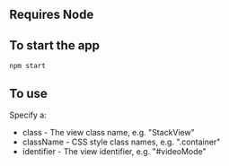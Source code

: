 ## Requires Node

## To start the app
`npm start`

## To use
Specify a:
- class - The view class name, e.g. "StackView"
- className - CSS style class names, e.g. ".container"
- identifier - The view identifier, e.g. "#videoMode"